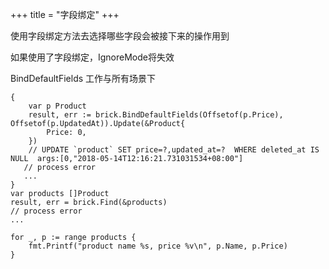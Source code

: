 +++
title = "字段绑定"
+++

使用字段绑定方法去选择哪些字段会被接下来的操作用到


如果使用了字段绑定，IgnoreMode将失效


BindDefaultFields 工作与所有场景下

```golang
{
    var p Product
    result, err := brick.BindDefaultFields(Offsetof(p.Price), Offsetof(p.UpdatedAt)).Update(&Product{
        Price: 0,
    })
    // UPDATE `product` SET price=?,updated_at=?  WHERE deleted_at IS NULL  args:[0,"2018-05-14T12:16:21.731031534+08:00"] 
   // process error
   ...
}
var products []Product
result, err = brick.Find(&products)
// process error
...

for _, p := range products {
    fmt.Printf("product name %s, price %v\n", p.Name, p.Price)
}
```
